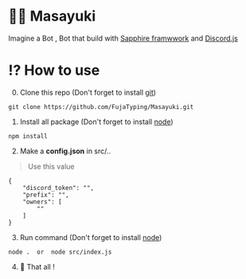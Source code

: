 # 👦🏻 Masayuki
Imagine a Bot , Bot that build with [Sapphire framwwork](sapphirejs.dev) and [Discord.js](https://discordjs.guide/#before-you-begin)

# ⁉ How to use
0. Clone this repo (Don't forget to install [git](https://git-scm.com/downloads))
```
git clone https://github.com/FujaTyping/Masayuki.git
```
1. Install all package (Don't forget to install [node](https://nodejs.org/en/download))
```
npm install
```
2. Make a **config.json** in src/..
> Use this value
```
{
    "discord_token": "",
    "prefix": "",
    "owners": [
        ""
    ]
}
```
3. Run command (Don't forget to install [node](https://nodejs.org/en/download))
```
node .  or  node src/index.js
```
4. 🎉 That all !
